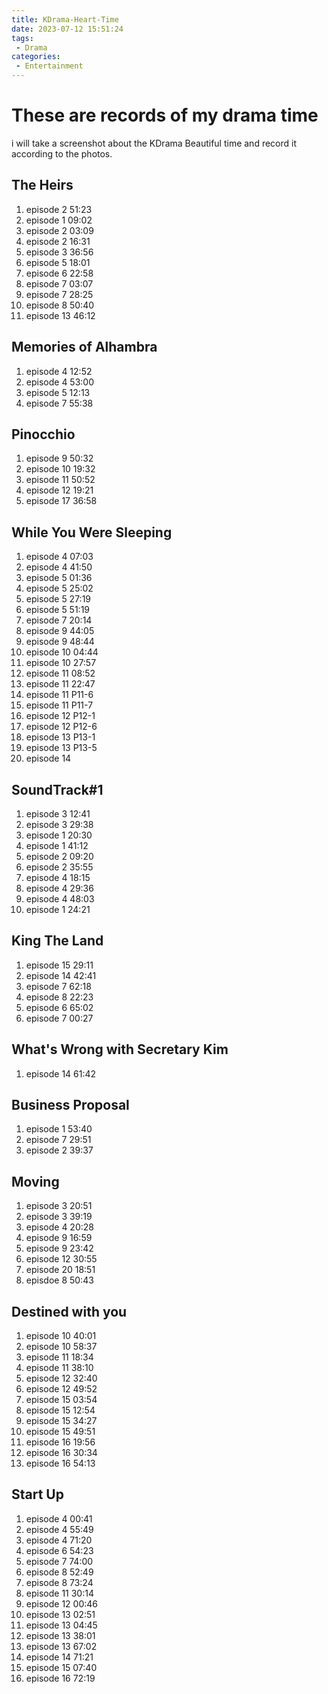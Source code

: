 ```yaml
---
title: KDrama-Heart-Time
date: 2023-07-12 15:51:24
tags:
 - Drama
categories:
 - Entertainment
---
```


# These are records of my drama time
i will take a screenshot about the KDrama Beautiful time and record it according to the photos.

## The Heirs
1. episode 2 51:23
2. episode 1 09:02
3. episode 2 03:09
4. episode 2 16:31
5. episode 3 36:56
6. episode 5 18:01
7. episode 6 22:58
8. episode 7 03:07
9. episode 7 28:25
10. episode 8 50:40
11. episode 13 46:12

## Memories of Alhambra
1. episode 4 12:52
2. episode 4 53:00
3. episode 5 12:13
4. episode 7 55:38

## Pinocchio
1. episode 9 50:32
2. episode 10 19:32
3. episode 11 50:52
4. episode 12 19:21
5. episode 17 36:58

## While You Were Sleeping
1. episode 4 07:03
2. episode 4 41:50
3. episode 5 01:36
4. episode 5 25:02
5. episode 5 27:19
6. episode 5 51:19
7. episode 7 20:14
8. episode 9 44:05
9. episode 9 48:44
10. episode 10 04:44
11. episode 10 27:57
12. episode 11 08:52
13. episode 11 22:47
14. episode 11 P11-6
15. episode 11 P11-7
16. episode 12 P12-1
17. episode 12 P12-6
18. episode 13 P13-1
19. episode 13 P13-5
20. episode 14

## SoundTrack#1
1. episode 3 12:41
2. episode 3 29:38
3. episode 1 20:30
4. episode 1 41:12
5. episode 2 09:20
6. episode 2 35:55
7. episode 4 18:15
8. episode 4 29:36
9. episode 4 48:03
10. episode 1 24:21

## King The Land
1. episode 15 29:11
2. episode 14 42:41
3. episode 7 62:18
4. episode 8 22:23
5. episode 6 65:02
6. episode 7 00:27

## What's Wrong with Secretary Kim
1. episode 14 61:42

## Business Proposal
1. episode 1 53:40
2. episode 7 29:51
3. episode 2 39:37

## Moving
1. episode 3 20:51
2. episode 3 39:19
3. episode 4 20:28
4. episode 9 16:59
5. episode 9 23:42
6. episode 12 30:55
7. episode 20 18:51
8. episdoe 8 50:43

## Destined with you
1. episode 10 40:01
2. episode 10 58:37
3. episode 11 18:34
4. episode 11 38:10
5. episode 12 32:40
6. episode 12 49:52
7. episode 15 03:54
8. episode 15 12:54
9. episode 15 34:27
10. episode 15 49:51
11. episode 16 19:56
12. episode 16 30:34
13. episode 16 54:13

## Start Up
1. episode 4 00:41
2. episode 4 55:49
3. episode 4 71:20
4. episode 6 54:23
5. episode 7 74:00
6. episode 8 52:49
7. episode 8 73:24
8. episode 11 30:14
9. episode 12 00:46
10. episode 13 02:51
11. episode 13 04:45
12. episode 13 38:01
13. episode 13 67:02
14. episode 14 71:21
15. episode 15 07:40
16. episode 16 72:19